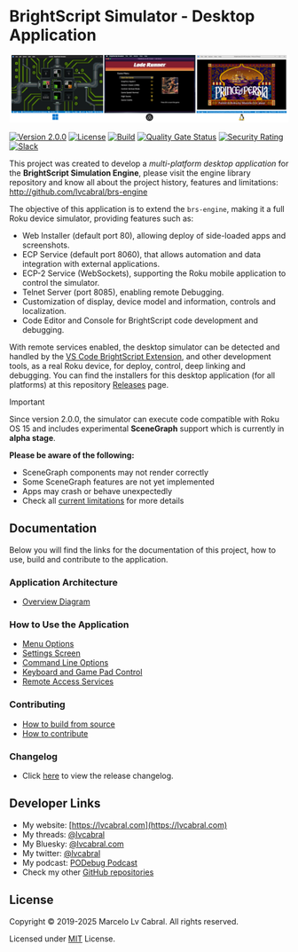 # BrightScript Simulator - Desktop Application
<p align="center">
<img alt="Simulator Desktop Apps" src="docs/images/brs-desktop.png?raw=true"/>
</p>

[![Version 2.0.0](https://img.shields.io/badge/Version-2.0.0-blue.svg?logo=github)](https://github.com/lvcabral/brs-desktop/releases/tag/v2.0.0)
[![License](https://img.shields.io/github/license/lvcabral/brs-desktop?logo=github)](https://github.com/lvcabral/brs-desktop/blob/master/LICENSE)
[![Build](https://github.com/lvcabral/brs-desktop/actions/workflows/build.yml/badge.svg)](https://github.com/lvcabral/brs-desktop/actions/workflows/build.yml)
[![Quality Gate Status](https://sonarcloud.io/api/project_badges/measure?project=lvcabral_brs-emu-app&metric=alert_status)](https://sonarcloud.io/summary/new_code?id=lvcabral_brs-emu-app)
[![Security Rating](https://sonarcloud.io/api/project_badges/measure?project=lvcabral_brs-emu-app&metric=security_rating)](https://sonarcloud.io/summary/new_code?id=lvcabral_brs-emu-app)
[![Slack](https://img.shields.io/badge/Slack-RokuCommunity-4A154B?logo=slack)](https://join.slack.com/t/rokudevelopers/shared_invite/zt-4vw7rg6v-NH46oY7hTktpRIBM_zGvwA)

This project was created to develop a _multi-platform desktop application_ for the **BrightScript Simulation Engine**, please visit the engine library repository and know all about the project history, features and limitations: http://github.com/lvcabral/brs-engine

The objective of this application is to extend the `brs-engine`, making it a full Roku device simulator, providing features such as:

- Web Installer (default port 80), allowing deploy of side-loaded apps and screenshots.
- ECP Service (default port 8060), that allows automation and data integration with external applications.
- ECP-2 Service (WebSockets), supporting the Roku mobile application to control the simulator.
- Telnet Server (port 8085), enabling remote Debugging.
- Customization of display, device model and information, controls and localization.
- Code Editor and Console for BrightScript code development and debugging.

With remote services enabled, the desktop simulator can be detected and handled by the [VS Code BrightScript Extension](https://marketplace.visualstudio.com/items?itemName=RokuCommunity.brightscript), and other development tools, as a real Roku device, for deploy, control, deep linking and debugging. You can find the installers for this desktop application (for all platforms) at this repository [Releases](https://github.com/lvcabral/brs-desktop/releases) page.

> [!IMPORTANT]
>
> Since version 2.0.0, the simulator can execute code compatible with Roku OS 15 and includes experimental **SceneGraph** support which is currently in **alpha stage**.
>
>**Please be aware of the following:**
>
>- SceneGraph components may not render correctly
>- Some SceneGraph features are not yet implemented
>- Apps may crash or behave unexpectedly
>- Check all [current limitations](https://github.com/lvcabral/brs-engine/blob/scenegraph/docs/limitations.md) for more details

## Documentation

Below you will find the links for the documentation of this project, how to use, build and contribute to the application.

### Application Architecture

- [Overview Diagram](docs/images/brs-desktop-architecture-overview.png)

### How to Use the Application

- [Menu Options](docs/how-to-use.md#menu-options)
- [Settings Screen](docs/how-to-use.md#settings-screen)
- [Command Line Options](docs/how-to-use.md#command-line-options)
- [Keyboard and Game Pad Control](docs/control-reference.md)
- [Remote Access Services](docs/remote-access.md)

### Contributing

- [How to build from source](docs/build-from-source.md)
- [How to contribute](docs/contributing.md)

### Changelog

- Click [here](CHANGELOG.md) to view the release changelog.

## Developer Links

- My website: [https://lvcabral.com](https://lvcabral.com)
- My threads: [@lvcabral](https://www.threads.net/@lvcabral)
- My Bluesky: [@lvcabral.com](https://bsky.app/profile/lvcabral.com)
- My twitter: [@lvcabral](https://twitter.com/lvcabral)
- My podcast: [PODebug Podcast](http://podebug.com)
- Check my other [GitHub repositories](https://github.com/lvcabral)

## License

Copyright © 2019-2025 Marcelo Lv Cabral. All rights reserved.

Licensed under [MIT](LICENSE) License.
